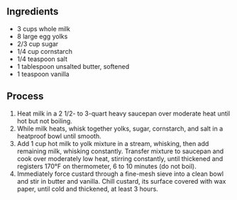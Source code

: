 Ingredients
-----------

* 3 cups whole milk
* 8 large egg yolks
* 2/3 cup sugar
* 1/4 cup cornstarch
* 1/4 teaspoon salt
* 1 tablespoon unsalted butter, softened
* 1 teaspoon vanilla

Process
-------
1. Heat milk in a 2 1/2- to 3-quart heavy saucepan over moderate heat until hot but not boiling.
2. While milk heats, whisk together yolks, sugar, cornstarch, and salt in a heatproof bowl until smooth.
3. Add 1 cup hot milk to yolk mixture in a stream, whisking, then add remaining milk, whisking constantly. Transfer mixture to saucepan and cook over moderately low heat, stirring constantly, until thickened and registers 170°F on thermometer, 6 to 10 minutes (do not boil).
4. Immediately force custard through a fine-mesh sieve into a clean bowl and stir in butter and vanilla. Chill custard, its surface covered with wax paper, until cold and thickened, at least 3 hours.
